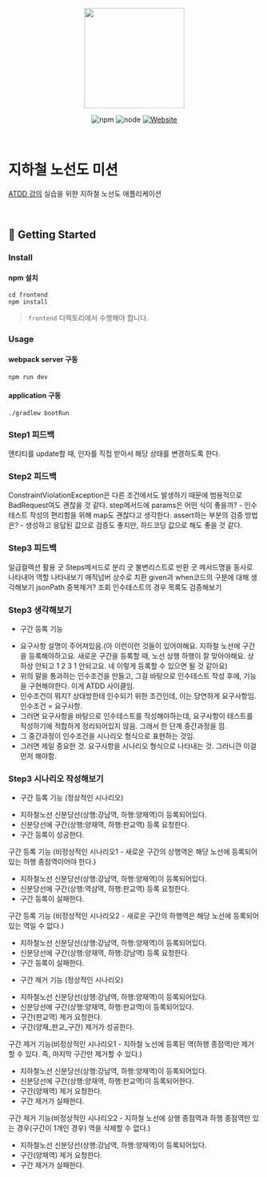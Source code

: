 <p align="center">
    <img width="200px;" src="https://raw.githubusercontent.com/woowacourse/atdd-subway-admin-frontend/master/images/main_logo.png"/>
</p>
<p align="center">
  <img alt="npm" src="https://img.shields.io/badge/npm-6.14.15-blue">
  <img alt="node" src="https://img.shields.io/badge/node-14.18.2-blue">
  <a href="https://edu.nextstep.camp/c/R89PYi5H" alt="nextstep atdd">
    <img alt="Website" src="https://img.shields.io/website?url=https%3A%2F%2Fedu.nextstep.camp%2Fc%2FR89PYi5H">
  </a>
</p>

<br>

# 지하철 노선도 미션
[ATDD 강의](https://edu.nextstep.camp/c/R89PYi5H) 실습을 위한 지하철 노선도 애플리케이션

<br>

## 🚀 Getting Started

### Install
#### npm 설치
```
cd frontend
npm install
```
> `frontend` 디렉토리에서 수행해야 합니다.

### Usage
#### webpack server 구동
```
npm run dev
```
#### application 구동
```
./gradlew bootRun
```

### Step1 피드백
엔티티를 update할 때, 인자를 직접 받아서 해당 상태를 변경하도록 한다.

### Step2 피드백
ConstraintViolationException은 다른 조건에서도 발생하기 때문에 범용적으로 BadRequest여도 괜찮을 것 같다.
step메서드에 params은 어떤 식이 좋을까? - 인수테스트 작성의 편리함을 위해 map도 괜찮다고 생각한다.
assert하는 부분의 검증 방법은? - 생성하고 응답된 값으로 검증도 좋지만, 하드코딩 값으로 해도 좋을 것 같다.

### Step3 피드백
일급컬렉션 활용 굿
Steps메서드로 분리 굿
불변리스트로 반환 굿
메서드명을 동사로 나타내어 역할 나타내보기
매직넘버 상수로 치환 
given과 when코드의 구분에 대해 생각해보기
jsonPath 중복제거?
조회 인수테스트의 경우 목록도 검증해보기


### Step3 생각해보기
* 구간 등록 기능
- 요구사항 설명이 주어져있음.(아 이런이런 것들이 있어야해요. 지하철 노선에 구간을 등록해야하고요. 새로운 구간을 등록할 때, 노선 상행 하행이 잘 맞아야해요. 상하상 안되고 1 2 3 1 안되고요. 네 이렇게 등록할 수 있으면 될 것 같아요)
- 위의 말을 통과하는 인수조건을 만들고, 그걸 바탕으로 인수테스트 작성 후에, 기능을 구현해야한다. 이게 ATDD 사이클임.
- 인수조건이 뭐지? 상대방한테 인수되기 위한 조건인데, 이는 당연하게 요구사항임. 인수조건 = 요구사항.
- 그러면 요구사항을 바탕으로 인수테스트를 작성해야하는데, 요구사항이 테스트를 작성하기에 적합하게 정리되어있지 않음. 그래서 한 단계 중간과정을 낌.
- 그 중간과정이 인수조건을 시나리오 형식으로 표현하는 것임.
- 그러면 제일 중요한 것. 요구사항을 시나리오 형식으로 나타내는 것. 그러니깐 이걸 먼저 해야함.

### Step3 시나리오 작성해보기
* 구간 등록 기능 (정상적인 시나리오)
- 지하철노선 신분당선(상행:강남역, 하행:양재역)이 등록되어있다.
- 신분당선에 구간(상행:양재역, 하행:판교역) 등록 요청한다.
- 구간 등록이 성공한다.

구간 등록 기능 (비정상적인 시나리오1 - 새로운 구간의 상행역은 해당 노선에 등록되어있는 하행 종점역이어야 한다.)
- 지하철노선 신분당선(상행:강남역, 하행:양재역)이 등록되어있다.
- 신분당선에 구간(상행:역삼역, 하행:판교역) 등록 요청한다.
- 구간 등록이 실패한다.

구간 등록 기능 (비정상적인 시나리오2 - 새로운 구간의 하행역은 해당 노선에 등록되어있는 역일 수 없다.)
- 지하철노선 신분당선(상행:강남역, 하행:양재역)이 등록되어있다.
- 신분당선에 구간(상행:양재역, 하행:강남역) 등록 요청한다.
- 구간 등록이 실패한다.

* 구간 제거 기능 (정상적인 시나리오)
- 지하철노선 신분당선(상행:강남역, 하행:양재역)이 등록되어있다.
- 신분당선에 구간(상행:양재역, 하행:판교역)이 등록되어있다.
- 구간(판교역) 제거 요청한다.
- 구간(양재_판교_구간) 제거가 성공한다.

구간 제거 기능(비정상적인 시나리오1 - 지하철 노선에 등록된 역(하행 종점역)만 제거할 수 있다. 즉, 마지막 구간만 제거할 수 있다.)
- 지하철노선 신분당선(상행:강남역, 하행:양재역)이 등록되어있다.
- 신분당선에 구간(상행:양재역, 하행:판교역)이 등록되어한다.
- 구간(양재역) 제거 요청한다.
- 구간 제거가 실패한다.

구간 제거 기능(비정상적인 시나리오2 - 지하철 노선에 상행 종점역과 하행 종점역만 있는 경우(구간이 1개인 경우) 역을 삭제할 수 없다.)
- 지하철노선 신분당선(상행:강남역, 하행:양재역)이 등록되어있다.
- 구간(양재역) 제거 요청한다.
- 구간 제거가 실패한다.